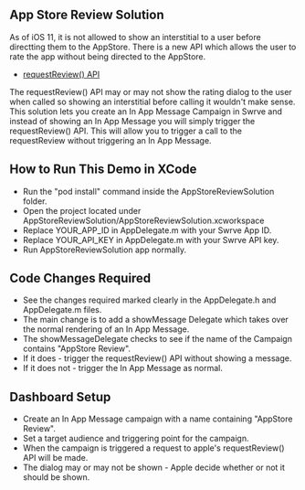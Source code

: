 App Store Review Solution
-------------------------
As of iOS 11, it is not allowed to show an interstitial to a user before directting them to the AppStore. 
There is a new API which allows the user to rate the app without being directed to the AppStore. 
- [requestReview() API](https://developer.apple.com/documentation/storekit/skstorereviewcontroller/2851536-requestreview)

The requestReview() API may or may not show the rating dialog to the user when called so showing an interstitial before calling it wouldn't make sense.
This solution lets you create an In App Message Campaign in Swrve and instead of showing an In App Message you will simply trigger the requestReview() API.
This will allow you to trigger a call to the requestReview without triggering an In App Message.

How to Run This Demo in XCode
----------------------------
- Run the "pod install" command inside the AppStoreReviewSolution folder.
- Open the project located under AppStoreReviewSolution/AppStoreReviewSolution.xcworkspace
- Replace YOUR_APP_ID in AppDelegate.m with your Swrve App ID.
- Replace YOUR_API_KEY in AppDelegate.m with your Swrve API key.
- Run AppStoreReviewSolution app normally.

Code Changes Required
---------------------
- See the changes required marked clearly in the AppDelegate.h and AppDelegate.m files.
- The main change is to add a showMessage Delegate which takes over the normal rendering of an In App Message. 
- The showMessageDelegate checks to see if the name of the Campaign contains "AppStore Review".
- If it does - trigger the requestReview() API without showing a message.
- If it does not - trigger the In App Message as normal.

Dashboard Setup
---------------
- Create an In App Message campaign with a name containing "AppStore Review".
- Set a target audience and triggering point for the campaign.
- When the campaign is triggered a request to apple's requestReview() API will be made. 
- The dialog may or may not be shown - Apple decide whether or not it should be shown.
